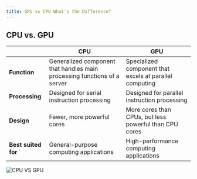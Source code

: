 ```yaml
---
title: GPU vs CPU What's the Difference?
---
```


<head>
    <title>GPU vs CPU What's the Difference?</title>
    <meta name="description" content="Explore the differences between CPU and GPU in terms of function, processing, design, and best-suited applications."/>
    <meta name="keywords" content="CPU, GPU, CPU vs GPU, Central Processing Unit, Graphics Processing Unit, CPU vs GPU differences"/>
    <meta property="og:title" content="GPU vs CPU What's the Difference?"/>
    <meta property="og:description" content="Explore the differences between CPU and GPU in terms of function, processing, design, and best-suited applications."/>
    <meta property="og:image" content="https://media.discordapp.net/attachments/964896173401976932/1157998193741660222/CPU-vs-GPU-rendering.png?ex=651aa55b&is=651953db&hm=a22c80ed108a0d25106a20aa25236f7d0fa74167a50788194470f57ce7f4a6ca&=&width=807&height=426"/>
    <meta property="og:url" content="https://jan.ai/articles/gpu-vs-cpu-differences"/>
    <meta name="twitter:card" content="summary_large_image"/>
    <meta name="twitter:title" content="GPU vs CPU What's the Difference?"/>
    <meta name="twitter:description" content="Explore the differences between CPU and GPU in terms of function, processing, design, and best-suited applications."/>
    <meta name="twitter:image" content="https://media.discordapp.net/attachments/964896173401976932/1157998193741660222/CPU-vs-GPU-rendering.png?ex=651aa55b&is=651953db&hm=a22c80ed108a0d25106a20aa25236f7d0fa74167a50788194470f57ce7f4a6ca&=&width=807&height=426"/>
</head>

## CPU vs. GPU

|                     | CPU                                                                      | GPU                                                     |
| ------------------- | ------------------------------------------------------------------------ | ------------------------------------------------------- |
| **Function**        | Generalized component that handles main processing functions of a server | Specialized component that excels at parallel computing |
| **Processing**      | Designed for serial instruction processing                               | Designed for parallel instruction processing            |
| **Design**          | Fewer, more powerful cores                                               | More cores than CPUs, but less powerful than CPU cores  |
| **Best suited for** | General-purpose computing applications                                   | High-performance computing applications                 |

![CPU VS GPU](https://media.discordapp.net/attachments/964896173401976932/1157998193741660222/CPU-vs-GPU-rendering.png?ex=651aa55b&is=651953db&hm=a22c80ed108a0d25106a20aa25236f7d0fa74167a50788194470f57ce7f4a6ca&=&width=807&height=426)
